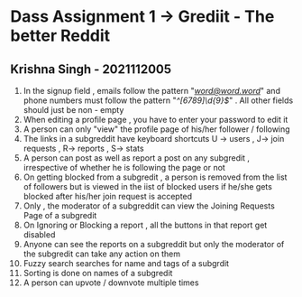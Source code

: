 # Dass Assignment 1 -> Grediit - The better Reddit
## Krishna Singh - 2021112005
1) In the signup field , emails follow the pattern "*word@word.word*" and phone numbers must follow the pattern "*\^[6789]\d{9}$*" . All other fields should just be non - empty
2) When editing a profile page , you have to enter your password to edit it
3) A person can only "view" the profile page of his/her follower / following
4) The links in  a subgreddit have keyboard shortcuts  U -> users , J-> join requests , R-> reports , S-> stats
5) A person can post as well as report a post on any subgredit , irrespective of whether he is following the page or not
6) On getting blocked from a subgredit , a person is removed from the list of followers but is viewed in the iist of blocked users if he/she gets blocked after his/her join request is accepted
7) Only , the moderator of a subgreddit can view the Joining Requests Page of a subgredit
8) On Ignoring or Blocking a report , all the buttons in that report get disabled 
9) Anyone can see the reports on a subgreddit but only the moderator of the subgredit can take any action on them 
10) Fuzzy search searches for name and tags of a subgrdit
11) Sorting is done on names of a subgredit
12) A person can upvote / downvote multiple times 